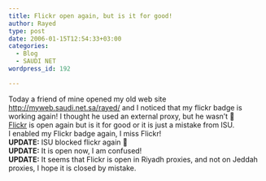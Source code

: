 ```yaml
---
title: Flickr open again, but is it for good!
author: Rayed
type: post
date: 2006-01-15T12:54:33+03:00
categories:
  - Blog
  - SAUDI NET
wordpress_id: 192

---
```

<p>Today a friend of mine opened my old web site <a href="http://myweb.saudi.net.sa/rayed/">http://myweb.saudi.net.sa/rayed/</a> and I noticed that my flickr badge is working again! I thought he used an external proxy, but he wasn&#8217;t 🙂<br />
<a href="http://www.flickr.com/">Flickr</a> is open again but is it for good or it is just a mistake from ISU.<br />
I enabled my Flickr badge again, I miss Flickr!<br />
<b>UPDATE:</b> ISU blocked flickr again 🙁<br />
<b>UPDATE:</b> It is open now, I am confused!<br />
<b>UPDATE:</b> It seems that Flickr is open in Riyadh proxies, and not on Jeddah proxies, I hope it is closed by mistake.</p>
